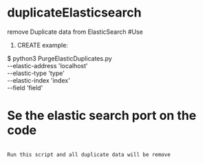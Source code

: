 # duplicateElasticsearch
remove Duplicate data from ElasticSearch
#Use

1. CREATE example:

$ python3  PurgeElasticDuplicates.py \
    --elastic-address 'localhost' \
     --elastic-type 'type' \
    --elastic-index 'index' \
     --field 'field'
    


# Se the elastic search port on the code
```

Run this script and all duplicate data will be remove
